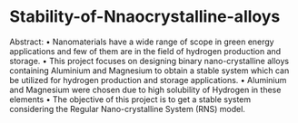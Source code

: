 # Stability-of-Nnaocrystalline-alloys
Abstract: 
•	Nanomaterials have a wide range of scope in green energy applications and few of them are in the field of hydrogen production and storage. 
•	This project focuses on designing binary nano-crystalline alloys containing Aluminium and Magnesium to obtain a stable system which can be utilized for hydrogen production and storage applications.
•	Aluminium and Magnesium were chosen due to high solubility of Hydrogen in these elements
•	The objective of this project is to get a stable system considering the Regular Nano-crystalline System (RNS) model.
